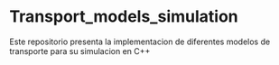 # Transport_models_simulation
Este repositorio presenta la implementacion de diferentes modelos de transporte para su simulacion en C++ 
